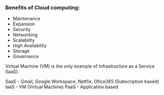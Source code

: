 ### Benefits of Cloud computing: 

- Maintenance
- Expansion
- Security
- Networking
- Scalability
- High Availability
- Storage
- Governance


Virtual Machine (VM) is the only example of Infrastructure as a Service (IaaS). 

SaaS - Gmail, Google Workspace, Netflix, Ofice365 (Subscription based)
IaaS - VM (Virtual Machine)
PaaS - Application based


